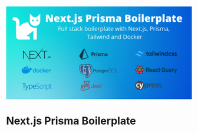 <p align="center"><img src="docs/readme-assets/banner-1280x640-200kb.png"></p>

# Next.js Prisma Boilerplate
